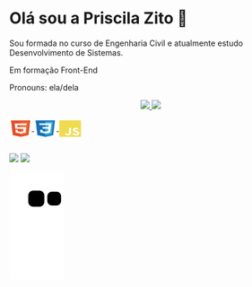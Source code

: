 # Olá sou a Priscila Zito 🤟

Sou formada no curso de Engenharia Civil e atualmente estudo Desenvolvimento de Sistemas.

Em formação Front-End

Pronouns: ela/dela

<div align="center">
  <a href="https://github.com/rafaballerini">
  <img height="180em" src="https://github-readme-stats.vercel.app/api?username=Zitinhaaa/PriscilaZito&show_icons=true&theme=radical&include_all_commits=true&count_private=true"/>
  <img height="180em" src="https://github-readme-stats.vercel.app/api/top-langs/?username=Zitinhaaa/PriscilaZito&layout=compact&langs_count=7&theme=radical"/>
</div>
<div style="display: inline_block"><br>
  <img align="center" alt="Prih-HTML" height="30" width="40" src="https://raw.githubusercontent.com/devicons/devicon/master/icons/html5/html5-original.svg">
  <img align="center" alt="Prih-CSS" height="30" width="40" src="https://raw.githubusercontent.com/devicons/devicon/master/icons/css3/css3-original.svg">
  <img align="center" alt="Prih-JAVASCRIPT" height="30" width="40" src="https://raw.githubusercontent.com/devicons/devicon/master/icons/javascript/javascript-plain.svg">
    
</div>
  
  ##
 
<div> 
   <a href="https://www.linkedin.com/in/priscila-ribeiro-zito-a4696887/" target="_blank"><img src="https://img.shields.io/badge/-LinkedIn-%230077B5?style=for-the-badge&logo=linkedin&logoColor=white" target="_blank"></a> 
  <a href = "emailto:prizito@hotmail.com"><img src="https://img.shields.io/badge/HTML-239120?style=for-the-badge&logo=html5&logoColor=white" target="_blank"></a>
 
 
  ![Snake animation](https://github.com/rafaballerini/rafaballerini/blob/output/github-contribution-grid-snake.svg)
 
</div>
